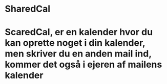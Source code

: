 # SharedCal
# ScaredCal, er en kalender hvor du kan oprette noget i din kalender, men skriver du en anden mail ind, kommer det også i ejeren af mailens kalender
